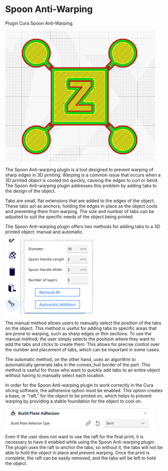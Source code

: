 # Spoon Anti-Warping

Plugin Cura Spoon Anti-Warping.


![Spoon Anti-Warping](https://github.com/5axes/SpoonAntiWarping/blob/main/images/SpoonAntiWarping.png)

The Spoon Anti-warping plugin is a tool designed to prevent warping of sharp edges in 3D printing. Warping is a common issue that occurs when a 3D printed object is cooled too quickly, causing the edges to curl or bend. The Spoon Anti-warping plugin addresses this problem by adding tabs to the design of the object.

Tabs are small, flat extensions that are added to the edges of the object. These tabs act as anchors, holding the edges in place as the object cools and preventing them from warping. The size and number of tabs can be adjusted to suit the specific needs of the object being printed.


The Spoon Anti-warping plugin offers two methods for adding tabs to a 3D printed object: manual and automatic.

![Plugin Cura Spoon Anti-Warping. options](https://github.com/5axes/SpoonAntiWarping/blob/main/images/options.png)


The manual method allows users to manually select the position of the tabs on the object. This method is useful for adding tabs to specific areas that are prone to warping, such as sharp edges or thin sections. To use the manual method, the user simply selects the positioin where they want to add the tabs and clicks to create them. This allows for precise control over the number and placement of tabs, which can be important in some cases.

The automatic method, on the other hand, uses an algorithm to automatically generate tabs in the convex_hull border of the part. This method is useful for those who want to quickly add tabs to an entire object without having to manually select each location. 


In order for the Spoon Anti-warping plugin to work correctly in the Cura slicing software, the adherence option must be enabled. This option creates a base, or "raft," for the object to be printed on, which helps to prevent warping by providing a stable foundation for the object to cool on.

![Cura Adhesion option](https://github.com/5axes/SpoonAntiWarping/blob/main/images/adhesion.png)


Even if the user does not want to use the raft for the final print, it is necessary to have it enabled while using the Spoon Anti-warping plugin. The plugin uses the raft to anchor the tabs, so without it, the tabs will not be able to hold the object in place and prevent warping. Once the print is complete, the raft can be easily removed, and the tabs will be left to hold the object.
